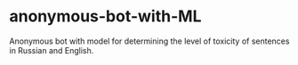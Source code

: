 # anonymous-bot-with-ML

Anonymous bot with model for determining the level of toxicity of sentences in Russian and English.
